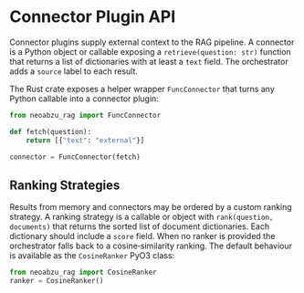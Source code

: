# Connector Plugin API

Connector plugins supply external context to the RAG pipeline. A connector is a
Python object or callable exposing a `retrieve(question: str)` function that
returns a list of dictionaries with at least a `text` field. The orchestrator
adds a `source` label to each result.

The Rust crate exposes a helper wrapper `FuncConnector` that turns any Python
callable into a connector plugin:

```python
from neoabzu_rag import FuncConnector

def fetch(question):
    return [{"text": "external"}]

connector = FuncConnector(fetch)
```

## Ranking Strategies

Results from memory and connectors may be ordered by a custom ranking strategy.
A ranking strategy is a callable or object with `rank(question, documents)` that
returns the sorted list of document dictionaries. Each dictionary should
include a `score` field. When no ranker is provided the orchestrator falls back
to a cosine‑similarity ranking. The default behaviour is available as the
`CosineRanker` PyO3 class:

```python
from neoabzu_rag import CosineRanker
ranker = CosineRanker()
```
